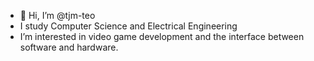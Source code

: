 - 👋 Hi, I’m @tjm-teo 
- I study Computer Science and Electrical Engineering
- I’m interested in video game development and the interface between software and hardware.

<!---
tjm-teo/tjm-teo is a ✨ special ✨ repository because its `README.md` (this file) appears on your GitHub profile.
You can click the Preview link to take a look at your changes.
--->
